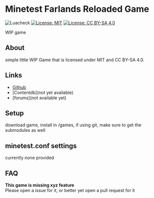 # Minetest Farlands Reloaded Game

![Luacheck](https://github.com/terraquest-studios/farlands_reloaded/workflows/luacheck/badge.svg)
[![License: MIT](https://img.shields.io/badge/License-MIT-blue.svg)](https://opensource.org/licenses/MIT)
[![License: CC BY-SA 4.0](https://img.shields.io/badge/License-CC%20BY--SA%204.0-blue)](https://creativecommons.org/licenses/by-sa/4.0/)

WIP game

## About

simple little WIP Game that is licensed under MIT and CC BY-SA 4.0.

## Links

* [Github](https://github.com/wsor4035/liquid_restriction)
* [Contentdb](not yet available)
* [forums](not available yet)

## Setup

download game, install in /games, if using git, make sure to get the submodules as well 

## minetest.conf settings

currently none provided

## FAQ

__This game is missing xyz feature__  
Please open a issue for it, or better yet open a pull request for it